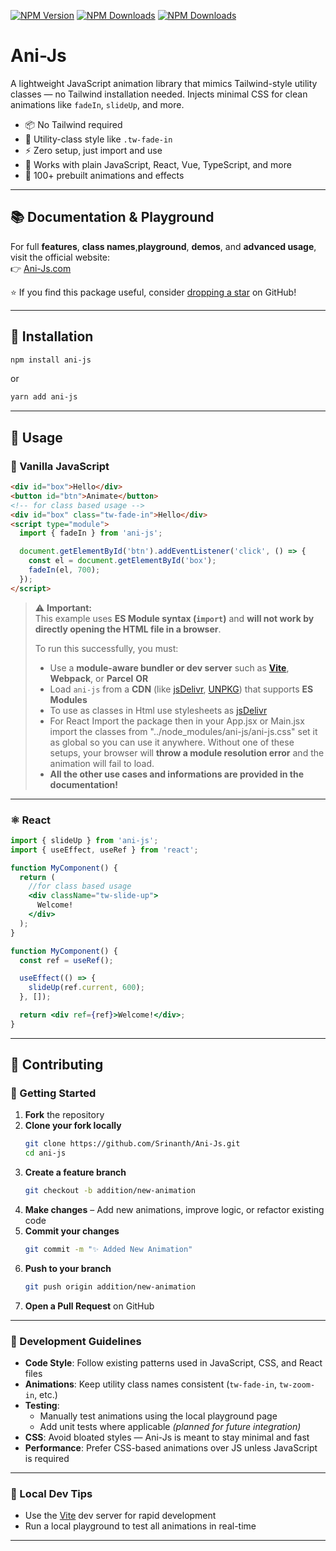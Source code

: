 [![NPM Version](https://img.shields.io/npm/v/ani-js?color=F3FC6F)](https://www.npmjs.com/package/ani-js)
[![NPM Downloads](https://img.shields.io/npm/dt/ani-js?color=F3FC6F)](https://www.npmjs.com/package/ani-js)
[![NPM Downloads](https://img.shields.io/npm/dw/ani-js?color=F3FC6F)](https://www.npmjs.com/package/ani-js)
# Ani-Js

A lightweight JavaScript animation library that mimics Tailwind-style utility classes — no Tailwind installation needed. Injects minimal CSS for clean animations like `fadeIn`, `slideUp`, and more.

- 📦 No Tailwind required  
- 💨 Utility-class style like `.tw-fade-in`  
- ⚡ Zero setup, just import and use  
- 🧩 Works with plain JavaScript, React, Vue, TypeScript, and more  
- 🎨 100+ prebuilt animations and effects

---
## 📚 Documentation & Playground

For full **features**, **class names**,**playground**, **demos**, and **advanced usage**, visit the official website:  
👉 [Ani-Js.com](https://ani-js.vercel.app/)

⭐ If you find this package useful, consider [dropping a star](https://github.com/Srinanth/ani-js) on GitHub!

---

## 🚀 Installation

```bash
npm install ani-js
```

or

```bash
yarn add ani-js
```

---

## 🔧 Usage

### 📜 Vanilla JavaScript

```html
<div id="box">Hello</div>
<button id="btn">Animate</button>
<!-- for class based usage -->
<div id="box" class="tw-fade-in">Hello</div>
<script type="module">
  import { fadeIn } from 'ani-js';

  document.getElementById('btn').addEventListener('click', () => {
    const el = document.getElementById('box');
    fadeIn(el, 700);
  });
</script>
```
> ⚠️ **Important:**  
> This example uses **ES Module syntax (`import`)** and **will not work by directly opening the HTML file in a browser**.  
>
> To run this successfully, you must:
> - Use a **module-aware bundler or dev server** such as **[Vite](https://vitejs.dev/)**, **Webpack**, or **Parcel**
> **OR**
> - Load `ani-js` from a **CDN** (like [jsDelivr](https://cdn.jsdelivr.net/npm/ani-js@latest/index.js), [UNPKG](https://app.unpkg.com/ani-js@1.4.0/files/index.js)) that 
> supports **ES Modules**
> - To use as classes in Html use stylesheets as [jsDelivr](https://cdn.jsdelivr.net/npm/ani-js@latest/ani-js.css)
> - For React Import the package then in your App.jsx or Main.jsx import the classes from "../node_modules/ani-js/ani-js.css" set it as global so you can use it anywhere.
> Without one of these setups, your browser will **throw a module resolution error** and the animation will fail to load.
> - **All the other use cases and informations are provided in the documentation!**
---

### ⚛️ React

```jsx
import { slideUp } from 'ani-js';
import { useEffect, useRef } from 'react';

function MyComponent() {
  return (
    //for class based usage
    <div className="tw-slide-up">
      Welcome!
    </div>
  );
}

function MyComponent() {
  const ref = useRef();

  useEffect(() => {
    slideUp(ref.current, 600);
  }, []);

  return <div ref={ref}>Welcome!</div>;
}
```

---

## 🤝 Contributing

### 🧭 Getting Started

1. **Fork** the repository  
2. **Clone your fork locally**  
   ```bash
   git clone https://github.com/Srinanth/Ani-Js.git
   cd ani-js
   ```
3. **Create a feature branch**  
   ```bash
   git checkout -b addition/new-animation
   ```
4. **Make changes** – Add new animations, improve logic, or refactor existing code  
5. **Commit your changes**  
   ```bash
   git commit -m "✨ Added New Animation"
   ```
6. **Push to your branch**  
   ```bash
   git push origin addition/new-animation
   ```
7. **Open a Pull Request** on GitHub

---

### 📐 Development Guidelines

- **Code Style**: Follow existing patterns used in JavaScript, CSS, and React files  
- **Animations**: Keep utility class names consistent (`tw-fade-in`, `tw-zoom-in`, etc.)
- **Testing**:
  - Manually test animations using the local playground page  
  - Add unit tests where applicable *(planned for future integration)*
- **CSS**: Avoid bloated styles — Ani-Js is meant to stay minimal and fast  
- **Performance**: Prefer CSS-based animations over JS unless JavaScript is required

---

### 🧪 Local Dev Tips

- Use the [Vite](https://vitejs.dev) dev server for rapid development  
- Run a local playground to test all animations in real-time  

---